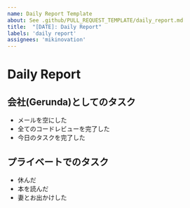 ```yaml
---
name: Daily Report Template
about: See .github/PULL_REQUEST_TEMPLATE/daily_report.md
title:  "[DATE]: Daily Report"
labels: 'daily report'
assignees: 'mikinovation'
---
```


# Daily Report 

## 会社(Gerunda)としてのタスク

- メールを空にした
- 全てのコードレビューを完了した
- 今日のタスクを完了した

## プライベートでのタスク

- 休んだ
- 本を読んだ
- 妻とお出かけした